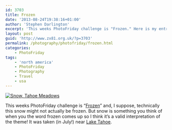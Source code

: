 ```yaml
---
id: 3703
title: Frozen
date: '2013-08-24T19:38:16+01:00'
author: 'Stephen Darlington'
excerpt: 'This weeks PhotoFriday challenge is "Frozen." Here is my entry.'
layout: post
guid: 'http://www.zx81.org.uk/?p=3703'
permalink: /photography/photofriday/frozen.html
categories:
    - PhotoFriday
tags:
    - 'north america'
    - PhotoFriday
    - Photography
    - Travel
    - usa
---
```


[![Snow, Tahoe Meadows](https://i0.wp.com/farm8.staticflickr.com/7005/6736573209_f7af5095d2.jpg?resize=500%2C333)](http://www.flickr.com/photos/stephendarlington/6736573209/ "Snow, Tahoe Meadows by stephendarlington, on Flickr")

This weeks PhotoFriday challenge is “[Frozen](http://www.photofriday.com/challenge.php?id=1321)” and, I suppose, technically this snow might not actually be frozen. But snow is something you think of when you the word frozen comes up so I think it’s a valid interpretation of the theme! It was taken (in July!) near [Lake Tahoe](http://www.zx81.org.uk/travel/lake-tahoe.html "Lake Tahoe").